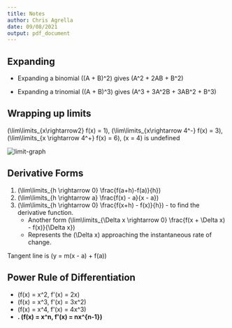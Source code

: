 ```yaml
---
title: Notes
author: Chris Agrella
date: 09/08/2021
output: pdf_document
---
```


## Expanding

- Expanding a binomial \((A + B)^2\) gives \(A^2 + 2AB + B^2\)

- Expanding a trinomial \((A + B)^3\) gives \(A^3 + 3A^2B + 3AB^2 + B^3\)

## Wrapping up limits

\(\lim\limits_{x\rightarrow2} f(x) = 1\), \(\lim\limits_{x\rightarrow 4^-} f(x) = 3\), \(\lim\limits_{x \rightarrow 4^+} f(x) = 6\), \(x = 4\) is undefined

![limit-graph](https://i.imgur.com/X2K6JKT.png)

## Derivative Forms

1. \(\lim\limits_{h \rightarrow 0} \frac{f(a+h)-f(a)}{h}\)
2. \(\lim\limits_{h \rightarrow a} \frac{f(x) - a}{x - a}\)
3. \(\lim\limits_{h \rightarrow 0} \frac{f(x+h) - f(x)}{h}\) - to find the derivative function.
    - Another form \(\lim\limits_{\Delta x \rightarrow 0} \frac{f(x + \Delta x) - f(x)}{\Delta x}\)
    - Represents the \(\Delta x\) approaching the instantaneous rate of change.

Tangent line is \(y = m(x - a) + f(a)\)

## Power Rule of Differentiation

- \(f(x) = x^2, f'(x) = 2x\)
- \(f(x) = x^3, f'(x) = 3x^2\)
- \(f(x) = x^4, f'(x) = 4x^3\)
- **.
\(f(x) = x^n, f'(x) = nx^{n-1}\)**

